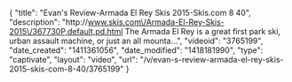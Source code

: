 {
    "title": "Evan's Review-Armada El Rey Skis 2015-Skis.com 8 40",
    "description": "http:\/\/www.skis.com\/Armada-El-Rey-Skis-2015\/367730P,default,pd.html The Armada El Rey is a great first park ski, urban assault machine, or just an all mounta...",
    "videoid": "3765199",
    "date_created": "1411361056",
    "date_modified": "1418181990",
    "type": "captivate",
    "layout": "video",
    "url": "\/v\/evan-s-review-armada-el-rey-skis-2015-skis-com-8-40\/3765199"
}